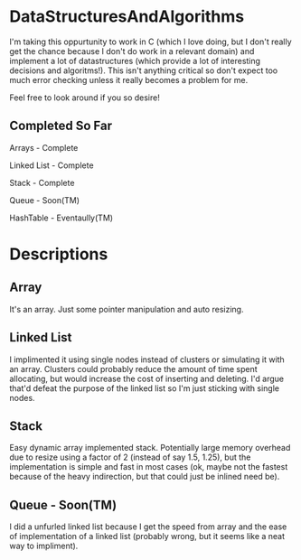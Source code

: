 # DataStructuresAndAlgorithms

I'm taking this oppurtunity to work in C (which I love doing, but I don't really get the chance because I don't do work in a relevant domain) and implement a lot of datastructures (which provide a lot of interesting decisions and algoritms!). This isn't anything critical so don't expect too much error checking unless it really becomes a problem for me.

Feel free to look around if you so desire!

## Completed So Far

Arrays - Complete

Linked List - Complete

Stack - Complete

Queue - Soon(TM)

HashTable - Eventaully(TM)


# Descriptions

## Array

It's an array. Just some pointer manipulation and auto resizing.

## Linked List

I implimented it using single nodes instead of clusters or simulating it with an array. Clusters could probably reduce the amount of time spent allocating, but would increase the cost of inserting and deleting. I'd argue that'd defeat the purpose of the linked list so I'm just sticking with single nodes.

## Stack

Easy dynamic array implemented stack. Potentially large memory overhead due to resize using a factor of 2 (instead of say 1.5, 1.25), but the implementation is simple and fast in most cases (ok, maybe not the fastest because of the heavy indirection, but that could just be inlined need be).

## Queue - Soon(TM)

I did a unfurled linked list because I get the speed from array and the ease of implementation of a linked list (probably wrong, but it seems like a neat way to impliment).  
